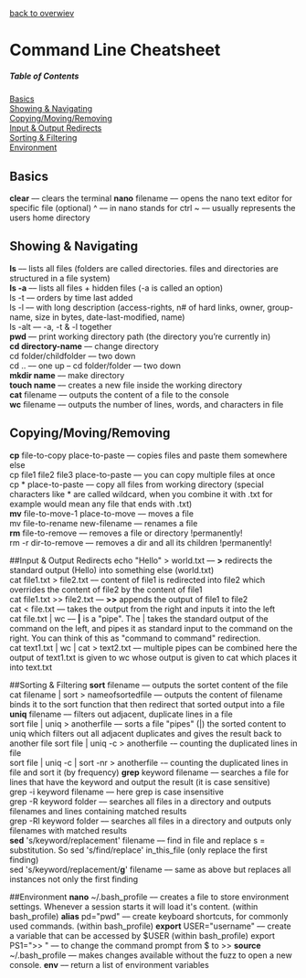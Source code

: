 [back to overwiev](/../..)

# Command Line Cheatsheet

##### Table of Contents  
[Basics](#basics)  
[Showing & Navigating](#showing--navigating)  
[Copying/Moving/Removing](#copyingmovingremoving)  
[Input & Output Redirects](#input--output-redirects)  
[Sorting & Filtering](#sorting--filtering)  
[Environment](#environmen)  

## Basics
**clear** –– clears the terminal
**nano** filename –– opens the nano text editor for specific file (optional)
^ –– in nano stands for ctrl
~ –– usually represents the users home directory

## Showing & Navigating
**ls** –– lists all files (folders are called directories. files and directories are structured in a file system)  
**ls -a** –– lists all files + hidden files (-a is called an option)  
ls -t –– orders by time last added  
ls -l –– with long description (access-rights, n# of hard links, owner, group-name, size in bytes, date-last-modified, name)  
ls -alt –– -a, -t & -l together  
**pwd** –– print working directory path (the directory you’re currently in)  
**cd directory-name** –– change directory  
cd folder/childfolder –– two down  
cd .. –– one up – cd folder/folder –– two down  
**mkdir name** –– make directory  
**touch name** –– creates a new file inside the working directory  
**cat** filename –– outputs the content of a file to the console  
**wc** filename –– outputs the number of lines, words, and characters in file  

## Copying/Moving/Removing
**cp** file-to-copy place-to-paste –– copies files and paste them somewhere else  
cp file1 file2 file3 place-to-paste –– you can copy multiple files at once  
cp * place-to-paste –– copy all files from working directory  (special characters like * are called wildcard, when you combine it with .txt for example would mean any file that ends with .txt)    
**mv** file-to-move-1 place-to-move –– moves a file  
mv file-to-rename new-filename –– renames a file  
**rm** file-to-remove –– removes a file or directory !permanently!  
rm -r dir-to-remove –– removes a dir and all its children !permanently!  

##Input & Output Redirects
echo "Hello" > world.txt –– **>** redirects the standard output (Hello) into something else (world.txt)  
cat file1.txt > file2.txt –– content of file1 is redirected into file2 which overrides the content of file2 by the content of file1  
cat file1.txt >> file2.txt –– **>>** appends the output of file1 to file2  
cat < file.txt –– takes the output from the right and inputs it into the left  
cat file.txt | wc –– **|** is a "pipe". The | takes the standard output of the command on the left, and pipes it as standard input to the command on the right. You can think of this as "command to command" redirection.  
cat text1.txt | wc | cat > text2.txt –– multiple pipes can be combined here the output of text1.txt is given to wc whose output is given to cat which places it into text.txt

##Sorting & Filtering
**sort** filename –– outputs the sortet content of the file  
cat filename | sort > nameofsortedfile –– outputs the content of filename binds it to the sort function that then redirect that sorted output into a file  
**uniq** filename –– filters out adjacent, duplicate lines in a file  
sort file | uniq > anotherfile –– sorts a file "pipes" (|) the sorted content to uniq which filters out all adjacent duplicates and gives the result back to another file
sort file | uniq -c > anotherfile -– counting the duplicated lines in file  
sort file | uniq -c | sort -nr > anotherfile -– counting the duplicated lines in file and sort it (by frequency)
**grep** keyword filename –– searches a file for lines that have the keyword and output the result (it is case sensitive)  
grep -i keyword filename –– here grep is case insensitive  
grep -R keyword folder –– searches all files in a directory and outputs filenames and lines containing matched results  
grep -Rl keyword folder –– searches all files in a directory and outputs only filenames with matched results  
**sed** 's/keyword/replacement' filename –– find in file and replace s = substitution. So sed 's/find/replace' in_this_file (only replace the first finding)  
sed 's/keyword/replacement/**g**' filename –– same as above but replaces all instances not only the first finding  

##Environment
**nano** ~/.bash_profile –– creates a file to store environment settings. Whenever a session starts it will load it's content.
(within bash_profile) **alias** pd="pwd" –– create keyboard shortcuts, for commonly used commands.
(within bash_profile) **export** USER="username" –– create a variable that can be accessed by $USER
(within bash_profile) export PS1=">> " –– to change the command prompt from $ to >>
**source** ~/.bash_profile –– makes changes available without the fuzz to open a new console.
**env** –– return a list of environment variables